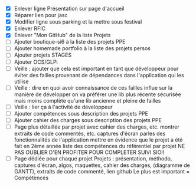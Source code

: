 - [X] Enlever ligne Présentation sur page d'accueil
- [X] Réparer lien pour jasc
- [X] Modifier ligne sous parking et la mettre sous festival
- [X] Enlever RFIC
- [X] Enlever "Mon GitHub" de la liste Projets
- [ ] Ajouter boutique-si6 à la liste des projets PPE
- [ ] Ajouter homemade portfolio à la liste des projets persos
- [ ] Ajouter projets STAGES
- [ ] Ajouter OCS/GLPi
- [ ] Veille : ajouter que cela est important en tant que développeur
pour éviter des failles provenant de dépendances dans l'application
qui les utilise
- [ ] Veille : dire en quoi avoir connaissance de ces failles influe sur
la manière de développer
on va préférer une lib plus récente sécurisée mais moins complète 
qu'une lib ancienne et pleine de failles
- [ ] Veille : lier ça à l'activité de développeur
- [ ] Ajouter compétences sous description des projets PPE
- [ ] Ajouter cahier des charges sous description des projets PPE 
- [ ] Page plus détaillée par projet avec cahier des charges, etc.
montrer extraits de code commentés, etc.
captures d'écran
parles des fonctionnalités de l'application
mettre en évidence que le projet a été fait en 2ème année
liste des compétences du référentiel par projet
NE PAS OUBLIER D'EN PROFITER POUR COMPLETER SUIVI SIO!!
- [ ] Page dédiée pour chaque projet
Projets : présentation, méthodo, captures d'écran, algos, maquettes,
cahier des charges, (diagramme de GANTT), extraits de code commenté,
lien github
Le plus est important = Compétences
